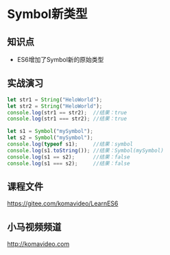 Symbol新类型
===========

## 知识点

* ES6增加了Symbol新的原始类型

## 实战演习

~~~js
let str1 = String("HeloWorld");
let str2 = String("HeloWorld");
console.log(str1 == str2);  //结果：true
console.log(str1 === str2); //结果：true

let s1 = Symbol("mySymbol");
let s2 = Symbol("mySymbol");
console.log(typeof s1);     //结果：symbol
console.log(s1.toString()); //结果：Symbol(mySymbol)
console.log(s1 == s2);      //结果：false
console.log(s1 === s2);     //结果：false
~~~

## 课程文件

https://gitee.com/komavideo/LearnES6

## 小马视频频道

http://komavideo.com
